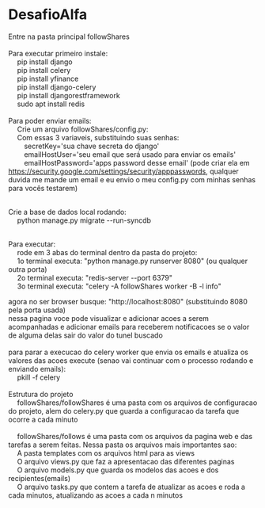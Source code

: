 # DesafioAlfa
Entre na pasta principal followShares<br><br>
Para executar primeiro instale:<br>
&emsp;    pip install django<br>
&emsp;    pip install celery<br>
&emsp;    pip install yfinance<br>
&emsp;    pip install django-celery<br>
&emsp;    pip install djangorestframework<br>
&emsp;    sudo apt install redis<br>
<br>
Para poder enviar emails:<br>
&emsp;    Crie um arquivo followShares/config.py:<br>
&emsp;    Com essas 3 variaveis, substituindo suas senhas:<br>
&emsp;&emsp;        secretKey='sua chave secreta do django'<br>
&emsp;&emsp;        emailHostUser='seu email que será usado para enviar os emails'<br>
&emsp;&emsp;        emailHostPassword='apps password desse email' (pode criar ela em https://security.google.com/settings/security/apppasswords, qualquer duvida me mande um email e eu envio o meu config.py com minhas senhas para vocês testarem)<br>
<br>

Crie a base de dados local rodando:<br>
&emsp;    python manage.py migrate --run-syncdb <br>

<br>
Para executar:<br>
&emsp;    rode em 3 abas do terminal dentro da pasta do projeto:<br>
&emsp;    1o terminal executa: "python manage.py runserver 8080" (ou qualquer outra porta)<br>
&emsp;    2o terminal executa: "redis-server --port 6379"<br>
&emsp;    3o terminal executa: "celery -A followShares worker -B -l info"<br>

agora no ser browser busque: "http://localhost:8080" (substituindo 8080 pela porta usada)<br>
nessa pagina voce pode visualizar e adicionar acoes a serem acompanhadas e adicionar emails para receberem notificacoes se o valor de alguma delas sair do valor do tunel buscado<br>
<br>
para parar a execucao do celery worker que envia os emails e atualiza os valores das acoes execute (senao vai continuar com o processo rodando e enviando emails):<br>
&emsp;    pkill -f celery<br>
<br>
Estrutura do projeto<br>
&emsp;    followShares/followShares é uma pasta com os arquivos de configuracao do projeto, alem do celery.py que guarda a configuracao da tarefa que ocorre a cada minuto<br>
    <br>
&emsp;    followShares/follows é uma pasta com os arquivos da pagina web e das tarefas a serem feitas. Nessa pasta os arquivos mais importantes sao:<br>
&emsp;        A pasta templates com os arquivos html para as views<br>
&emsp;        O arquivo views.py que faz a apresentacao das diferentes paginas<br>
&emsp;        O arquivo models.py que guarda os modelos das acoes e dos recipientes(emails)<br>
&emsp;        O arquivo tasks.py que contem a tarefa de atualizar as acoes e roda a cada minutos, atualizando as acoes a cada n minutos<br>
